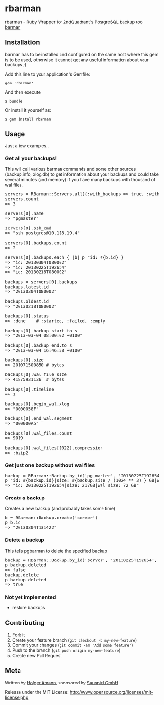 # rbarman

rbarman - Ruby Wrapper for 2ndQuadrant's PostgreSQL backup tool [barman](http://pgbarman.org)

## Installation

barman has to be installed and configured on the same host where this gem is to be used, otherwise it cannot get any useful information about your backups ;)


Add this line to your application's Gemfile:

    gem 'rbarman'

And then execute:

    $ bundle

Or install it yourself as:

    $ gem install rbarman

## Usage

Just a few examples..

### Get all your backups!

This will call various barman commands and some other sources (backup.info, xlog.db) to get information about your backups and could take several minutes (and  memory) if you have many backups with thousand of wal files. 

<pre>
servers = RBarman::Servers.all({:with_backups => true, :with_wal_files => true })
servers.count
=> 3

servers[0].name
=> "pgmaster"

servers[0].ssh_cmd
=> "ssh postgres@10.118.19.4"

servers[0].backups.count
=> 2

servers[0].backups.each { |b| p "id: #{b.id} }
=> "id: 20130304T080002"
=> "id: 20130225T192654"
=> "id: 20130218T080002"

backups = servers[0].backups
backups.latest.id
=> "20130304T080002"

backups.oldest.id
=> "20130218T080002"

backups[0].status
=> :done    # :started, :failed, :empty

backups[0].backup_start.to_s
=> "2013-03-04 08:00:02 +0100"

backups[0].backup_end.to_s
=> "2013-03-04 16:46:28 +0100"

backups[0].size
=> 201071500850 # bytes

backups[0].wal_file_size
=> 41875931136  # bytes

backups[0].timeline
=> 1

backups[0].begin_wal.xlog
=> "0000058F"

backups[0].end_wal.segment
=> "000000A5"

backups[0].wal_files.count
=> 9019

backups[0].wal_files[1022].compression
=> :bzip2
</pre>

### Get just one backup without wal files

<pre>
backup = RBarman::Backup.by_id('pg_master', '20130225T192654')
p "id: #{backup.id}|size: #{backup.size / (1024 ** 3) } GB|wal size: #{backup.wal_file_size / (1024 ** 3)} GB"
=> "id: 20130225T192654|size: 217GB|wal size: 72 GB"
</pre>

### Create a backup

Creates a new backup (and probably takes some time)

<pre>
b = RBarman::Backup.create('server')
p b.id
=> "20130304T131422"
</pre>

### Delete a backup

This tells pgbarman to delete the specified backup

<pre>
backup = RBarman::Backup.by_id('server', '20130225T192654', { :with_wal_files => false })
p backup.deleted
=> false
backup.delete
p backup.deleted
=> true
</pre>

### Not yet implemented

* restore backups


## Contributing

1. Fork it
2. Create your feature branch (`git checkout -b my-new-feature`)
3. Commit your changes (`git commit -am 'Add some feature'`)
4. Push to the branch (`git push origin my-new-feature`)
5. Create new Pull Request


## Meta

Written by [Holger Amann](http://github.com/hamann), sponsored by [Sauspiel GmbH](https://www.sauspiel.de)

Release under the MIT License: http://www.opensource.org/licenses/mit-license.php

